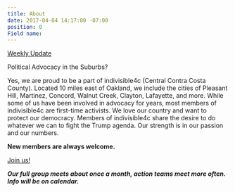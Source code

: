 ```yaml
---
title: About
date: 2017-04-04 14:17:00 -07:00
position: 0
Field name: 
---
```


[Weekly Update](https://www.facebook.com/notes/indivisible-central-contra-costa-county/weekly-update-and-calls-to-action-49/823937337745551/)

Political Advocacy in the Suburbs?

Yes, we are proud to be a part of indivisible4c (Central Contra Costa County). Located 10 miles east of Oakland, we include the cities of Pleasant Hill, Martinez, Concord, Walnut Creek, Clayton, Lafayette, and more. While some of us have been involved in advocacy for years, most members of indivisible4c are first-time activists. We love our country and want to protect our democracy. Members of indivisible4c share the desire to do whatever we can to fight the Trump agenda. Our strength is in our passion and our numbers.

**New members are always welcome.**

[Join us!](https://www.facebook.com/groups/413800492297720/)

***Our full group meets about once a month, action teams meet more often. Info will be on calendar.***
